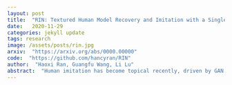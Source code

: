 ```yaml
---
layout: post
title:  "RIN: Textured Human Model Recovery and Imitation with a Single Image"
date:   2020-11-29
categories: jekyll update
tags: research
image: /assets/posts/rin.jpg
arxiv:  "https://arxiv.org/abs/0000.00000"
code:  "https://github.com/hancyran/RIN"
author:  "Haoxi Ran, Guangfu Wang, Li Lu"
abstract:  "Human imitation has become topical recently, driven by GAN's ability to disentangle human pose and body content. However, the latest methods hardly focus on 3D information, and to avoid self-occlusion, a massive amount of input images are needed. In this paper, we propose RIN, a novel volume-based framework for reconstructing a textured 3D model from a single picture and imitating a subject with the generated model. Specifically, to estimate most of the human texture, we propose a U-Net-like front-to-back translation network. With both front and back images input, the textured volume recovery module allows us to color a volumetric human. A sequence of 3D poses then guides the colored volume via Flowable Disentangle Networks as a volume-to-volume translation task. To project volumes to a 2D plane during training, we design a differentiable depth-aware renderer. Our experiments demonstrate that our volume-based model is adequate for human imitation, and the back view can be estimated reliably using our network. While prior works based on either 2D pose or semantic map often fail for the unstable appearance of a human, our framework can still produce concrete results, which are competitive to those imagined from multi-view input."
---
```

